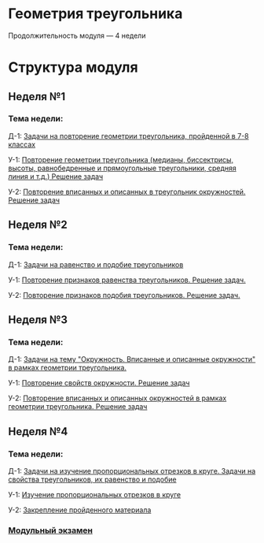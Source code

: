 # Геометрия треугольника

Продолжительность модуля — 4 недели

# Структура модуля

## Неделя №1

### Тема недели: 

Д-1: [Задачи на повторение геометрии треугольника, пройденной в 7-8 классах](./components/homework/homework-1.md)

У-1: [Повторение геометрии треугольника (медианы, биссектрисы, высоты, равнобедренные и прямоугольные треугольники, средняя линия и т.д.) Решение задач](./components/class/class-1.md)

У-2: [Повторение вписанных и описанных в треугольник окружностей. Решение задач](./components/class/class-2.md)

## Неделя №2

### Тема недели: 

Д-1: [Задачи на равенство и подобие треугольников](./components/homework/homework-1.md)

У-1: [Повторение признаков равенства треугольников. Решение задач.](./components/class/class-1.md)

У-2: [Повторение признаков подобия треугольников. Решение задач.](./components/class/class-2.md)


## Неделя №3

### Тема недели: 

Д-1: [Задачи на тему "Окружность. Вписанные и описанные окружности" в рамках геометрии треугольника.](./components/homework/homework-1.md)

У-1: [Повторение свойств окружности. Решение задач](./components/class/class-1.md)

У-2: [Повторение вписанных и описанных окружностей в рамках геометрии треугольника. Решение задач](./components/class/class-2.md)

## Неделя №4

### Тема недели: 

Д-1: [Задачи на изучение пропорциональных отрезков в круге. Задачи на свойства треугольников, их равенство и подобие](./components/homework/homework-1.md)

У-1: [Изучение пропорциональных отрезков в круге](./components/class/class-1.md)

У-2: [Закрепление пройденного материала](./components/class/class-2.md)

### [Модульный экзамен](./components/exam/exam-1.md)